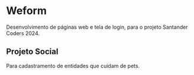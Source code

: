 # Weform
Desenvolvimento de páginas web e tela de login, para o projeto Santander Coders 2024.

## Projeto Social
Para cadastramento de entidades que cuidam de pets.
